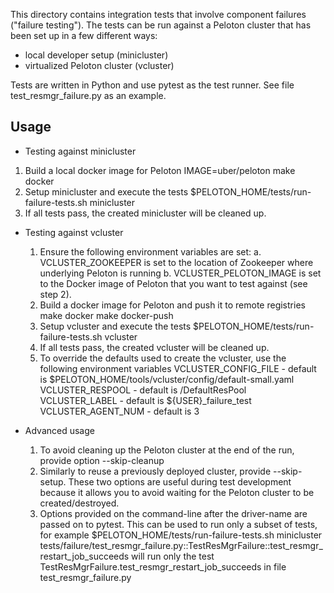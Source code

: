This directory contains integration tests that involve component failures
("failure testing"). The tests can be run against a Peloton cluster that has
been set up in a few different ways:
- local developer setup (minicluster)
- virtualized Peloton cluster (vcluster)

Tests are written in Python and use pytest as the test runner. See file
test_resmgr_failure.py as an example.

Usage
-----
* Testing against minicluster
 1. Build a local docker image for Peloton
    IMAGE=uber/peloton make docker
 2. Setup minicluster and execute the tests
    $PELOTON_HOME/tests/run-failure-tests.sh minicluster
 3. If all tests pass, the created minicluster will be cleaned up.

* Testing against vcluster
  1. Ensure the following environment variables are set:
     a. VCLUSTER_ZOOKEEPER is set to the location of Zookeeper where underlying    Peloton is running
     b. VCLUSTER_PELOTON_IMAGE is set to the Docker image of Peloton that
        you want to test against (see step 2).
  2. Build a docker image for Peloton and push it to remote registries
     make docker
     make docker-push
  3. Setup vcluster and execute the tests
     $PELOTON_HOME/tests/run-failure-tests.sh vcluster
  4. If all tests pass, the created vcluster will be cleaned up.
  5. To override the defaults used to create the vcluster, use the following
     environment variables
     VCLUSTER_CONFIG_FILE - default is $PELOTON_HOME/tools/vcluster/config/default-small.yaml
     VCLUSTER_RESPOOL - default is /DefaultResPool
     VCLUSTER_LABEL - default is ${USER}_failure_test
     VCLUSTER_AGENT_NUM - default is 3


* Advanced usage
  1. To avoid cleaning up the Peloton cluster at the end of the run, provide
     option --skip-cleanup
  2. Similarly to reuse a previously deployed cluster, provide --skip-setup.
     These two options are useful during test development because it allows you
     to avoid waiting for the Peloton cluster to be created/destroyed.
  3. Options provided on the command-line after the driver-name are passed on to
     pytest. This can be used to run only a subset of tests, for example
     $PELOTON_HOME/tests/run-failure-tests.sh minicluster tests/failure/test_resmgr_failure.py::TestResMgrFailure::test_resmgr_restart_job_succeeds
     will run only the test TestResMgrFailure.test_resmgr_restart_job_succeeds in file test_resmgr_failure.py
